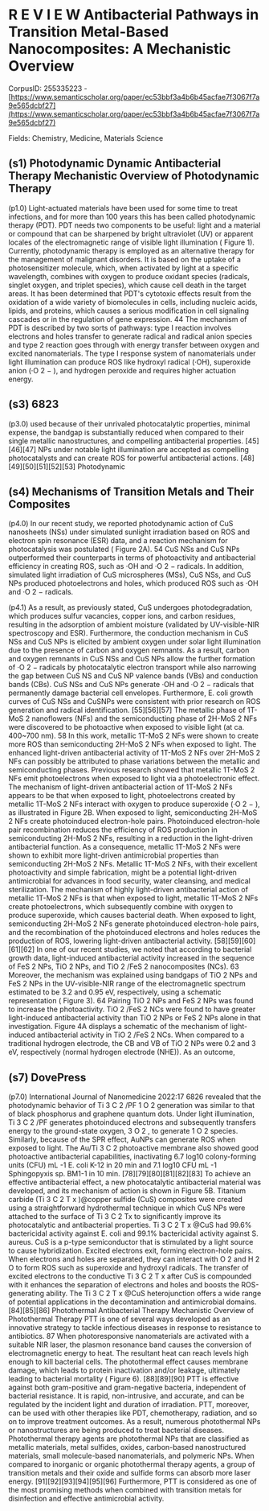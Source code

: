 # R E V I E W Antibacterial Pathways in Transition Metal-Based Nanocomposites: A Mechanistic Overview

CorpusID: 255335223 - [https://www.semanticscholar.org/paper/ec53bbf3a4b6b45acfae7f3067f7a9e565dcbf27](https://www.semanticscholar.org/paper/ec53bbf3a4b6b45acfae7f3067f7a9e565dcbf27)

Fields: Chemistry, Medicine, Materials Science

## (s1) Photodynamic Dynamic Antibacterial Therapy Mechanistic Overview of Photodynamic Therapy
(p1.0) Light-actuated materials have been used for some time to treat infections, and for more than 100 years this has been called photodynamic therapy (PDT). PDT needs two components to be useful: light and a material or compound that can be sharpened by bright ultraviolet (UV) or apparent locales of the electromagnetic range of visible light illumination ( Figure 1). Currently, photodynamic therapy is employed as an alternative therapy for the management of malignant disorders. It is based on the uptake of a photosensitizer molecule, which, when activated by light at a specific wavelength, combines with oxygen to produce oxidant species (radicals, singlet oxygen, and triplet species), which cause cell death in the target areas. It has been determined that PDT's cytotoxic effects result from the oxidation of a wide variety of biomolecules in cells, including nucleic acids, lipids, and proteins, which causes a serious modification in cell signaling cascades or in the regulation of gene expression. 44 The mechanism of PDT is described by two sorts of pathways: type I reaction involves electrons and holes transfer to generate radical and radical anion species and type 2 reaction goes through with energy transfer between oxygen and excited nanomaterials. The type I response system of nanomaterials under light illumination can produce ROS like hydroxyl radical (·OH), superoxide anion (·O 2 − ), and hydrogen peroxide and requires higher actuation energy.  
## (s3) 6823
(p3.0) used because of their unrivaled photocatalytic properties, minimal expense, the bandgap is substantially reduced when compared to their single metallic nanostructures, and compelling antibacterial properties. [45][46][47] NPs under notable light illumination are accepted as compelling photocatalysts and can create ROS for powerful antibacterial actions. [48][49][50][51][52][53] Photodynamic
## (s4) Mechanisms of Transition Metals and Their Composites
(p4.0) In our recent study, we reported photodynamic action of CuS nanosheets (NSs) under simulated sunlight irradiation based on ROS and electron spin resonance (ESR) data, and a reaction mechanism for photocatalysis was postulated ( Figure 2A). 54 CuS NSs and CuS NPs outperformed their counterparts in terms of photoactivity and antibacterial efficiency in creating ROS, such as ·OH and ·O 2 − radicals. In addition, simulated light irradiation of CuS microspheres (MSs), CuS NSs, and CuS NPs produced photoelectrons and holes, which produced ROS such as ·OH and ·O 2 − radicals.

(p4.1) As a result, as previously stated, CuS undergoes photodegradation, which produces sulfur vacancies, copper ions, and carbon residues, resulting in the adsorption of ambient moisture (validated by UV-visible-NIR spectroscopy and ESR). Furthermore, the conduction mechanism in CuS NSs and CuS NPs is elicited by ambient oxygen under solar light illumination due to the presence of carbon and oxygen remnants. As a result, carbon and oxygen remnants in CuS NSs and CuS NPs allow the further formation of ·O 2 − radicals by photocatalytic electron transport while also narrowing the gap between CuS NS and CuS NP valence bands (VBs) and conduction bands (CBs). CuS NSs and CuS NPs generate ·OH and ·O 2 − radicals that permanently damage bacterial cell envelopes. Furthermore, E. coli growth curves of CuS NSs and CuSNPs were consistent with prior research on ROS generation and radical identification. [55][56][57] The metallic phase of 1T-MoS 2 nanoflowers (NFs) and the semiconducting phase of 2H-MoS 2 NFs were discovered to be photoactive when exposed to visible light (at ca. 400~700 nm). 58 In this work, metallic 1T-MoS 2 NFs were shown to create more ROS than semiconducting 2H-MoS 2 NFs when exposed to light. The enhanced light-driven antibacterial activity of 1T-MoS 2 NFs over 2H-MoS 2 NFs can possibly be attributed to phase variations between the metallic and semiconducting phases. Previous research showed that metallic 1T-MoS 2 NFs emit photoelectrons when exposed to light via a photoelectronic effect. The mechanism of light-driven antibacterial action of 1T-MoS 2 NFs appears to be that when exposed to light, photoelectrons created by metallic 1T-MoS 2 NFs interact with oxygen to produce superoxide (·O 2 − ), as illustrated in Figure 2B. When exposed to light, semiconducting 2H-MoS 2 NFs create photoinduced electron-hole pairs. Photoinduced electron-hole pair recombination reduces the efficiency of ROS production in semiconducting 2H-MoS 2 NFs, resulting in a reduction in the light-driven antibacterial function. As a consequence, metallic 1T-MoS 2 NFs were shown to exhibit more light-driven antimicrobial properties than semiconducting 2H-MoS 2 NFs. Metallic 1T-MoS 2 NFs, with their excellent photoactivity and simple fabrication, might be a potential light-driven antimicrobial for advances in food security, water cleansing, and medical sterilization. The mechanism of highly light-driven antibacterial action of metallic 1T-MoS 2 NFs is that when exposed to light, metallic 1T-MoS 2 NFs create photoelectrons, which subsequently combine with oxygen to produce superoxide, which causes bacterial death. When exposed to light, semiconducting 2H-MoS 2 NFs generate photoinduced electron-hole pairs, and the recombination of the photoinduced electrons and holes reduces the production of ROS, lowering light-driven antibacterial activity. [58][59][60][61][62] In one of our recent studies, we noted that according to bacterial growth data, light-induced antibacterial activity increased in the sequence of FeS 2 NPs, TiO 2 NPs, and TiO 2 /FeS 2 nanocomposites (NCs). 63 Moreover, the mechanism was explained using bandgaps of TiO 2 NPs and FeS 2 NPs in the UV-visible-NIR range of the electromagnetic spectrum estimated to be 3.2 and 0.95 eV, respectively, using a schematic representation ( Figure 3). 64 Pairing TiO 2 NPs and FeS 2 NPs was found to increase the photoactivity. TiO 2 /FeS 2 NCs were found to have greater light-induced antibacterial activity than TiO 2 NPs or FeS 2 NPs alone in that investigation. Figure 4A displays a schematic of the mechanism of light-induced antibacterial activity in TiO 2 /FeS 2 NCs. When compared to a traditional hydrogen electrode, the CB and VB of TiO 2 NPs were 0.2 and 3 eV, respectively (normal hydrogen electrode (NHE)). As an outcome,  
## (s7) DovePress
(p7.0) International Journal of Nanomedicine 2022:17 6826 revealed that the photodynamic behavior of Ti 3 C 2 /PF 1 O 2 generation was similar to that of black phosphorus and graphene quantum dots. Under light illumination, Ti 3 C 2 /PF generates photoinduced electrons and subsequently transfers energy to the ground-state oxygen, 3 O 2 , to generate 1 O 2 species. Similarly, because of the SPR effect, AuNPs can generate ROS when exposed to light. The Au/Ti 3 C 2 photoactive membrane also showed good photoactive antibacterial capabilities, inactivating 6.7 log10 colony-forming units (CFU) mL -1 E. coli K-12 in 20 min and 7.1 log10 CFU mL -1 Sphingopyxis sp. BM1-1 in 10 min. [78][79][80][81][82][83] To achieve an effective antibacterial effect, a new photocatalytic antibacterial material was developed, and its mechanism of action is shown in Figure 5B. Titanium carbide (Ti 3 C 2 T x )@copper sulfide (CuS) composites were created using a straightforward hydrothermal technique in which CuS NPs were attached to the surface of Ti 3 C 2 Tx to significantly improve its photocatalytic and antibacterial properties. Ti 3 C 2 T x @CuS had 99.6% bactericidal activity against E. coli and 99.1% bactericidal activity against S. aureus. CuS is a p-type semiconductor that is stimulated by a light source to cause hybridization. Excited electrons exit, forming electron-hole pairs. When electrons and holes are separated, they can interact with O 2 and H 2 O to form ROS such as superoxide and hydroxyl radicals. The transfer of excited electrons to the conductive Ti 3 C 2 T x after CuS is compounded with it enhances the separation of electrons and holes and boosts the ROS-generating ability. The Ti 3 C 2 T x @CuS heterojunction offers a wide range of potential applications in the decontamination and antimicrobial domains. [84][85][86] Photothermal Antibacterial Therapy Mechanistic Overview of Photothermal Therapy PTT is one of several ways developed as an innovative strategy to tackle infectious diseases in response to resistance to antibiotics. 87 When photoresponsive nanomaterials are activated with a suitable NIR laser, the plasmon resonance band causes the conversion of electromagnetic energy to heat. The resultant heat can reach levels high enough to kill bacterial cells. The photothermal effect causes membrane damage, which leads to protein inactivation and/or leakage, ultimately leading to bacterial mortality ( Figure 6). [88][89][90] PTT is effective against both gram-positive and gram-negative bacteria, independent of bacterial resistance. It is rapid, non-intrusive, and accurate, and can be regulated by the incident light and duration of irradiation. PTT, moreover, can be used with other therapies like PDT, chemotherapy, radiation, and so on to improve treatment outcomes. As a result, numerous photothermal NPs or nanostructures are being produced to treat bacterial diseases. Photothermal therapy agents are photothermal NPs that are classified as metallic materials, metal sulfides, oxides, carbon-based nanostructured materials, small molecule-based nanomaterials, and polymeric NPs. When compared to inorganic or organic photothermal therapy agents, a group of transition metals and their oxide and sulfide forms can absorb more laser energy. [91][92][93][94][95][96] Furthermore, PTT is considered as one of the most promising methods when combined with transition metals for disinfection and effective antimicrobial activity. 
